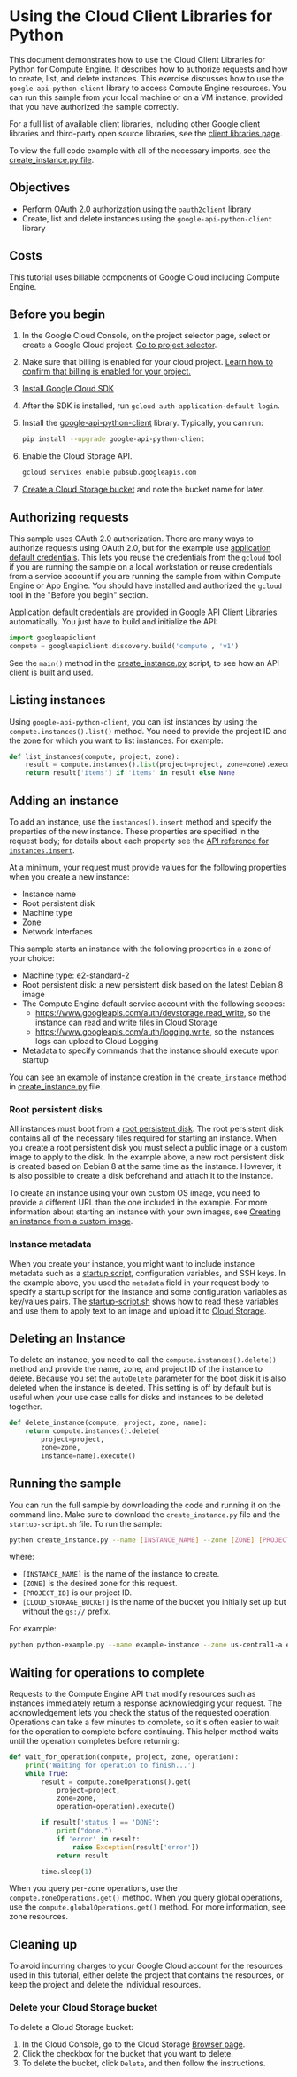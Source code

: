 # Using the Cloud Client Libraries for Python

This document demonstrates how to use the Cloud Client Libraries for Python for Compute Engine. 
It describes how to authorize requests and how to create, list, and delete instances. 
This exercise discusses how to use the `google-api-python-client` library to access Compute Engine 
resources. You can run this sample from your local machine or on a VM instance, provided that 
you have authorized the sample correctly.

For a full list of available client libraries, including other Google client libraries and 
third-party open source libraries, see the [client libraries page](https://cloud.google.com/compute/docs/api/libraries).

To view the full code example with all of the necessary imports, see the [create_instance.py file](create_instance.py).

## Objectives

 * Perform OAuth 2.0 authorization using the `oauth2client` library
 * Create, list and delete instances using the `google-api-python-client` library

## Costs

This tutorial uses billable components of Google Cloud including Compute Engine.

## Before you begin

1. In the Google Cloud Console, on the project selector page, select or create a Google Cloud project.
   [Go to project selector](https://console.cloud.google.com/projectselector2/home/dashboard).
1. Make sure that billing is enabled for your cloud project. 
   [Learn how to confirm that billing is enabled for your project.](https://cloud.google.com/billing/docs/how-to/modify-project)
1. [Install Google Cloud SDK](https://cloud.google.com/sdk)
1. After the SDK is installed, run `gcloud auth application-default login`.
1. Install the [google-api-python-client](http://github.com/googleapis/google-api-python-client) library. Typically, you can run:
   
   ```bash
   pip install --upgrade google-api-python-client
   ```

1. Enable the Cloud Storage API.
   ```bash
   gcloud services enable pubsub.googleapis.com
   ```
1. [Create a Cloud Storage bucket](https://cloud.google.com/storage/docs/creating-buckets) and note the bucket name for later.

## Authorizing requests

This sample uses OAuth 2.0 authorization. There are many ways to authorize requests using OAuth 2.0,
but for the example use [application default credentials](https://developers.google.com/accounts/docs/application-default-credentials). This lets you reuse the credentials from 
the `gcloud` tool if you are running the sample on a local workstation or reuse credentials from a 
service account if you are running the sample from within Compute Engine or App Engine. You should 
have installed and authorized the `gcloud` tool in the "Before you begin" section.

Application default credentials are provided in Google API Client Libraries automatically. 
You just have to build and initialize the API:

```python
import googleapiclient
compute = googleapiclient.discovery.build('compute', 'v1')
```

See the `main()` method in the [create_instance.py](create_instance.py) script, to see how an API
client is built and used.

## Listing instances

Using `google-api-python-client`, you can list instances by using the `compute.instances().list()` method. 
You need to provide the project ID and the zone for which you want to list instances. For example:

```python
def list_instances(compute, project, zone):
    result = compute.instances().list(project=project, zone=zone).execute()
    return result['items'] if 'items' in result else None
```

## Adding an instance

To add an instance, use the `instances().insert` method and specify the properties of the new 
instance. These properties are specified in the request body; for details about each property see 
the [API reference for `instances.insert`](https://cloud.google.com/compute/docs/reference/latest/instances/insert).

At a minimum, your request must provide values for the following properties when you create a new 
instance:

* Instance name
* Root persistent disk
* Machine type
* Zone
* Network Interfaces

This sample starts an instance with the following properties in a zone of your choice:

* Machine type: e2-standard-2
* Root persistent disk: a new persistent disk based on the latest Debian 8 image
* The Compute Engine default service account with the following scopes:
  * https://www.googleapis.com/auth/devstorage.read_write, so the instance can read and write files in Cloud Storage
  * https://www.googleapis.com/auth/logging.write, so the instances logs can upload to Cloud Logging
* Metadata to specify commands that the instance should execute upon startup

You can see an example of instance creation in the `create_instance` method in [create_instance.py](create_instance.py) file.

### Root persistent disks

All instances must boot from a [root persistent disk](https://cloud.google.com/compute/docs/disks/create-root-persistent-disks).
The root persistent disk contains all of the necessary files required for starting an instance. 
When you create a root persistent disk you must select a public image or a custom image to apply to 
the disk. In the example above, a new root persistent disk is created based on Debian 8 at the same 
time as the instance. However, it is also possible to create a disk beforehand and attach it to the 
instance.

To create an instance using your own custom OS image, you need to provide a different URL than 
the one included in the example. For more information about starting an instance with your own 
images, see [Creating an instance from a custom image](https://cloud.google.com/compute/docs/instances/create-start-instance#creating_an_instance_from_a_custom_image).



### Instance metadata

When you create your instance, you might want to include instance metadata such as a [startup script](https://cloud.google.com/compute/docs/startupscript), 
configuration variables, and SSH keys. In the example above, you used the `metadata` field in your 
request body to specify a startup script for the instance and some configuration variables as 
key/values pairs. The [startup-script.sh](startup-script.sh) shows how to read these variables and use them 
to apply text to an image and upload it to [Cloud Storage](https://cloud.google.com/storage).

## Deleting an Instance

To delete an instance, you need to call the `compute.instances().delete()` method and provide the name, 
zone, and project ID of the instance to delete. Because you set the `autoDelete` parameter for the 
boot disk it is also deleted when the instance is deleted. This setting is off by default but is 
useful when your use case calls for disks and instances to be deleted together.

```python
def delete_instance(compute, project, zone, name):
    return compute.instances().delete(
        project=project,
        zone=zone,
        instance=name).execute()
```

## Running the sample

You can run the full sample by downloading the code and running it on the command line. Make sure 
to download the `create_instance.py` file and the `startup-script.sh` file. To run the sample:

```bash
python create_instance.py --name [INSTANCE_NAME] --zone [ZONE] [PROJECT_ID] [CLOUD_STORAGE_BUCKET]
```

where:

* `[INSTANCE_NAME]` is the name of the instance to create.
* `[ZONE]` is the desired zone for this request.
* `[PROJECT_ID]` is our project ID.
* `[CLOUD_STORAGE_BUCKET]` is the name of the bucket you initially set up but without the `gs://` prefix.

For example:

```bash
python python-example.py --name example-instance --zone us-central1-a example-project my-gcs-bucket
```

## Waiting for operations to complete

Requests to the Compute Engine API that modify resources such as instances immediately return a 
response acknowledging your request. The acknowledgement lets you check the status of the requested 
operation. Operations can take a few minutes to complete, so it's often easier to wait for the 
operation to complete before continuing. This helper method waits until the operation completes 
before returning:

```python
def wait_for_operation(compute, project, zone, operation):
    print('Waiting for operation to finish...')
    while True:
        result = compute.zoneOperations().get(
            project=project,
            zone=zone,
            operation=operation).execute()

        if result['status'] == 'DONE':
            print("done.")
            if 'error' in result:
                raise Exception(result['error'])
            return result

        time.sleep(1)
```

When you query per-zone operations, use the `compute.zoneOperations.get()` method. When you query global 
operations, use the `compute.globalOperations.get()` method. For more information, see zone resources.

## Cleaning up

To avoid incurring charges to your Google Cloud account for the resources used in this tutorial, 
either delete the project that contains the resources, or keep the project and delete the 
individual resources.

### Delete your Cloud Storage bucket

To delete a Cloud Storage bucket:
1. In the Cloud Console, go to the Cloud Storage [Browser page](https://console.cloud.google.com/storage/browser).
1. Click the checkbox for the bucket that you want to delete.
1. To delete the bucket, click `Delete`, and then follow the instructions.
